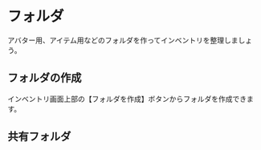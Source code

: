 # フォルダ
アバター用、アイテム用などのフォルダを作ってインベントリを整理しましょう。
## フォルダの作成
インベントリ画面上部の【フォルダを作成】ボタンからフォルダを作成できます。
## 共有フォルダ